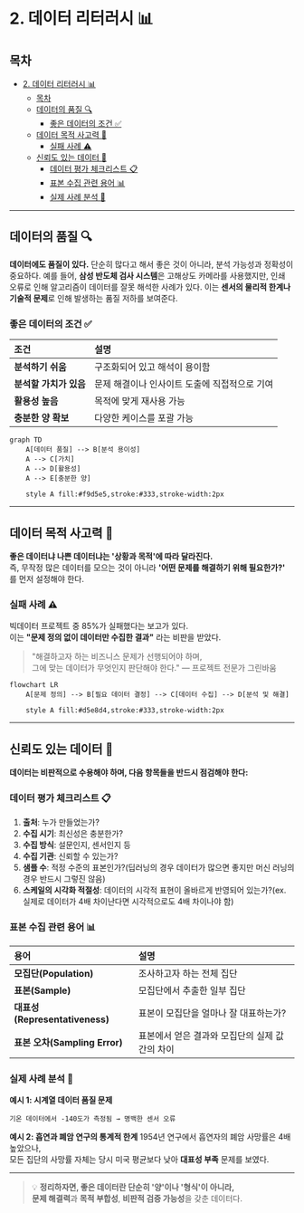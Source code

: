 # 2. 데이터 리터러시 📊

## 목차
- [2. 데이터 리터러시 📊](#2-데이터-리터러시-)
  - [목차](#목차)
  - [데이터의 품질 🔍](#데이터의-품질-)
    - [좋은 데이터의 조건 ✅](#좋은-데이터의-조건-)
  - [데이터 목적 사고력 🎯](#데이터-목적-사고력-)
    - [실패 사례 ⚠️](#실패-사례-️)
  - [신뢰도 있는 데이터 🔐](#신뢰도-있는-데이터-)
    - [데이터 평가 체크리스트 📋](#데이터-평가-체크리스트-)
    - [표본 수집 관련 용어 📊](#표본-수집-관련-용어-)
    - [실제 사례 분석 🔬](#실제-사례-분석-)

---

## 데이터의 품질 🔍

**데이터에도 품질이 있다.** 단순히 많다고 해서 좋은 것이 아니라, 분석 가능성과 정확성이 중요하다. 예를 들어, **삼성 반도체 검사 시스템**은 고해상도 카메라를 사용했지만, 인쇄 오류로 인해 알고리즘이 데이터를 잘못 해석한 사례가 있다. 이는 **센서의 물리적 한계나 기술적 문제**로 인해 발생하는 품질 저하를 보여준다.

### 좋은 데이터의 조건 ✅

| 조건 | 설명 |
|:-----|:-----|
| **분석하기 쉬움** | 구조화되어 있고 해석이 용이함 |
| **분석할 가치가 있음** | 문제 해결이나 인사이트 도출에 직접적으로 기여 |
| **활용성 높음** | 목적에 맞게 재사용 가능 |
| **충분한 양 확보** | 다양한 케이스를 포괄 가능 |

```mermaid
graph TD
    A[데이터 품질] --> B[분석 용이성]
    A --> C[가치]
    A --> D[활용성]
    A --> E[충분한 양]
    
    style A fill:#f9d5e5,stroke:#333,stroke-width:2px
```

---

## 데이터 목적 사고력 🎯

**좋은 데이터냐 나쁜 데이터냐는 '상황과 목적'에 따라 달라진다.**  
즉, 무작정 많은 데이터를 모으는 것이 아니라 **'어떤 문제를 해결하기 위해 필요한가?'** 를 먼저 설정해야 한다.

### 실패 사례 ⚠️
빅데이터 프로젝트 중 85%가 실패했다는 보고가 있다.  
이는 **"문제 정의 없이 데이터만 수집한 결과"** 라는 비판을 받았다.

> "해결하고자 하는 비즈니스 문제가 선행되어야 하며,  
> 그에 맞는 데이터가 무엇인지 판단해야 한다." — 프로젝트 전문가 그린바움

```mermaid
flowchart LR
    A[문제 정의] --> B[필요 데이터 결정] --> C[데이터 수집] --> D[분석 및 해결]
    
    style A fill:#d5e8d4,stroke:#333,stroke-width:2px
```

---

## 신뢰도 있는 데이터 🔐

**데이터는 비판적으로 수용해야 하며, 다음 항목들을 반드시 점검해야 한다:**

### 데이터 평가 체크리스트 📋

1. **출처**: 누가 만들었는가?
2. **수집 시기**: 최신성은 충분한가?
3. **수집 방식**: 설문인지, 센서인지 등
4. **수집 기관**: 신뢰할 수 있는가?
5. **샘플 수**: 적정 수준의 표본인가?(딥러닝의 경우 데이터가 많으면 좋지만 머신 러닝의 경우 반드시 그렇진 않음)
6. **스케일의 시각화 적절성**: 데이터의 시각적 표현이 올바르게 반영되어 있는가?(ex. 실제로 데이터가 4배 차이난다면 시각적으로도 4배 차이나야 함)

### 표본 수집 관련 용어 📊

| 용어 | 설명 |
|:-----|:-----|
| **모집단(Population)** | 조사하고자 하는 전체 집단 |
| **표본(Sample)** | 모집단에서 추출한 일부 집단 |
| **대표성(Representativeness)** | 표본이 모집단을 얼마나 잘 대표하는가? |
| **표본 오차(Sampling Error)** | 표본에서 얻은 결과와 모집단의 실제 값 간의 차이 |


### 실제 사례 분석 🔬

**예시 1: 시계열 데이터 품질 문제**
```text
기온 데이터에서 -140도가 측정됨 → 명백한 센서 오류
```

**예시 2: 흡연과 폐암 연구의 통계적 한계**
1954년 연구에서 흡연자의 폐암 사망률은 4배 높았으나,  
모든 집단의 사망률 자체는 당시 미국 평균보다 낮아 **대표성 부족** 문제를 보였다.

---

> 💡 **정리하자면, 좋은 데이터란 단순히 '양'이나 '형식'이 아니라,  
> 문제 해결력**과 **목적 부합성**, **비판적 검증 가능성**을 갖춘 데이터다.

